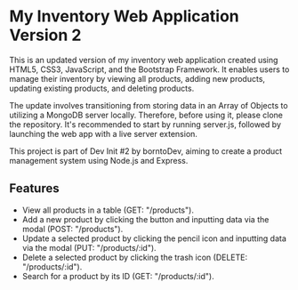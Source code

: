 # My Inventory Web Application Version 2

This is an updated version of my inventory web application created using HTML5, CSS3, JavaScript, and the Bootstrap Framework. It enables users to manage their inventory by viewing all products, adding new products, updating existing products, and deleting products.

The update involves transitioning from storing data in an Array of Objects to utilizing a MongoDB server locally. Therefore, before using it, please clone the repository. It's recommended to start by running server.js, followed by launching the web app with a live server extension.

This project is part of Dev Init #2 by borntoDev, aiming to create a product management system using Node.js and Express.

## Features

- View all products in a table (GET: "/products").
- Add a new product by clicking the button and inputting data via the modal (POST: "/products").
- Update a selected product by clicking the pencil icon and inputting data via the modal (PUT: "/products/:id").
- Delete a selected product by clicking the trash icon (DELETE: "/products/:id").
- Search for a product by its ID (GET: "/products/:id").